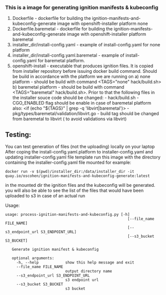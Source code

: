 ### This is a image for generating ignition manifests & kubeconfig

1) Dockerfile - dockerfile for building the ignition-manifests-and-kubeconfig-generate image with openshift-installer platform none
2) Dockerfile.baremetal - dockerfile for building the ignition-manifests-and-kubeconfig-generate image with openshift-installer platform baremetal
3) installer_dir/install-config.yaml - example of install-config.yaml for none platform
4) installer_dir/install-config.yaml.baremetal - example of install-config.yaml for baremetal platform. 
5) openshift-install - executable that produces ignition files. It is copied from installer repository before issuing docker build command. Should be build in accordance with the platform we are running on
    a) none platform       - should be build with command <TAGS="none" hack/build.sh>
    b) baremetal platform  - should be build with command <TAGS="baremetal" hack/build.sh>. Prior to that the following files in the installer souce code should be changed:
                             - hack/build.sh                             - CGO_ENABLED flag should be enable in case of baremetal platform also: <if (echo "${TAGS}" | grep -q 'libvirt\|baremetal')>
                             - pkg/types/baremetal/validation/libvirt.go -  build tag should be changed from baremetal to libvirt ( to avoid validations via libvirt)


Testing:
---------------
You can test generation of files (not the uploading) locally on your laptop
After coping the install-config.yaml.platform to installer-config.yaml and updating installer-config.yaml file template run this image with the directory containing the installer-config.yaml file mounted
for example:

```
docker run -v $(pwd)/installer_dir:/data/installer_dir -it quay.io/oscohen/ignition-manifests-and-kubeconfig-generate:latest
```
in the mounted dir the ignition files and the kubeconfig will be generated.
you will also be able to see the list of the files that would have been uploaded to s3 in case of an actual run

Usage: 
```
usage: process-ignition-manifests-and-kubeconfig.py [-h]
                                                       [--file_name FILE_NAME]
                                                       [--s3_endpoint_url S3_ENDPOINT_URL]
                                                       [--s3_bucket S3_BUCKET]
   
   Generate ignition manifest & kubeconfig
   
   optional arguments:
     -h, --help            show this help message and exit
     --file_name FILE_NAME
                           output directory name
     --s3_endpoint_url S3_ENDPOINT_URL
                           s3 endpoint url
     --s3_bucket S3_BUCKET
                           s3 bucket
```
